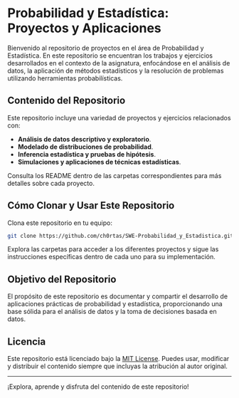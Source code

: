 # Probabilidad y Estadística: Proyectos y Aplicaciones

Bienvenido al repositorio de proyectos en el área de Probabilidad y Estadística. En este repositorio se encuentran los trabajos y ejercicios desarrollados en el contexto de la asignatura, enfocándose en el análisis de datos, la aplicación de métodos estadísticos y la resolución de problemas utilizando herramientas probabilísticas.

## Contenido del Repositorio

Este repositorio incluye una variedad de proyectos y ejercicios relacionados con:

- **Análisis de datos descriptivo y exploratorio**.
- **Modelado de distribuciones de probabilidad**.
- **Inferencia estadística y pruebas de hipótesis**.
- **Simulaciones y aplicaciones de técnicas estadísticas**.

Consulta los README dentro de las carpetas correspondientes para más detalles sobre cada proyecto.

## Cómo Clonar y Usar Este Repositorio

Clona este repositorio en tu equipo:

```bash
git clone https://github.com/ch0rtas/SWE-Probabilidad_y_Estadistica.git
```
Explora las carpetas para acceder a los diferentes proyectos y sigue las instrucciones específicas dentro de cada uno para su implementación.

## Objetivo del Repositorio

El propósito de este repositorio es documentar y compartir el desarrollo de aplicaciones prácticas de probabilidad y estadística, proporcionando una base sólida para el análisis de datos y la toma de decisiones basada en datos.

## Licencia

Este repositorio está licenciado bajo la [MIT License](LICENSE). Puedes usar, modificar y distribuir el contenido siempre que incluyas la atribución al autor original.

---
¡Explora, aprende y disfruta del contenido de este repositorio!
